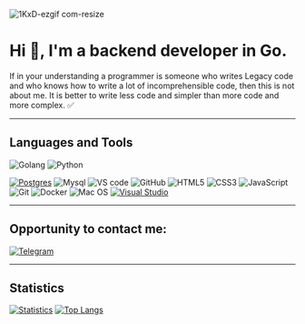 ![1KxD-ezgif com-resize](https://github.com/user-attachments/assets/04d409a2-e79a-4d40-a496-0cc8ba935970)


# Hi :wave:, I'm a backend developer in Go.


If in your understanding a programmer is someone who writes Legacy code and who knows how to write a lot of incomprehensible code, then this is not about me.
It is better to write less code and simpler than more code and more complex. :white_check_mark:

---

## Languages and Tools
![Golang](https://img.shields.io/badge/Golang-00CED1?style=for-the-badge&logo=go&logoColor=00008B)
![Python](https://img.shields.io/badge/Python-87CEE0?style=for-the-badge&logo=python&logoColor=FFFF00)



[![Postgres](https://img.shields.io/badge/Postgres-%23316192.svg?logo=postgresql&logoColor=white)](#)
![Mysql](https://img.shields.io/badge/-MySQL-F29111?style=flat-square&logo=MySQL&logoColor=white)
![VS code](https://img.shields.io/badge/-Visual%20Studio%20Code-23A9F2?style=flat-square&logo=Visual%20Studio%20Code&logoColor=white)
![GitHub](https://img.shields.io/badge/-Github-181717?style=flat-square&logo=GitHub&logoColor=white)
![HTML5](https://img.shields.io/badge/-HTML5-%23E44D27?style=flat-square&logo=html5&logoColor=ffffff)
![CSS3](https://img.shields.io/badge/-CSS3-%231572B6?style=flat-square&logo=css3)
![JavaScript](https://img.shields.io/badge/-JavaScript-%23F7DF1C?style=flat-square&logo=javascript&logoColor=000000&labelColor=%23F7DF1C&color=%23FFCE5A)
![Git](https://img.shields.io/badge/-Git-%23F05032?style=flat-square&logo=git&logoColor=%23ffffff)
![Docker](https://img.shields.io/badge/Docker-0CC1F3?style=flat-square&logo=docker&logoColor=white)
![Mac OS](https://img.shields.io/badge/macOS-000000?style=flat-square&logo=apple&logoColor=white)
[![Visual Studio](https://custom-icon-badges.demolab.com/badge/Visual%20Studio-5C2D91.svg?&logo=visual-studio&logoColor=white)](#)

---

## Opportunity to contact me:

[![Telegram](https://img.shields.io/badge/Telegram-0F0F0F?style=for-the-badge&logo=telegram&logoColor=00CED1)](https://t.me/artem1ii)

---

## Statistics

[![Statistics](https://github-readme-stats.vercel.app/api?username=ARTEM1ii&count_private=true&show_icons=true&theme=catppuccin_mocha)](https://github.com/anuraghazra/github-readme-stats) 
[![Top Langs](https://github-readme-stats.vercel.app/api/top-langs/?username=ARTEM1ii&count_private=true&layout=donut&theme=catppuccin_mocha)](https://github.com/anuraghazra/github-readme-stats)


